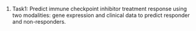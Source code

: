 1. Task1: Predict immune checkpoint inhibitor treatment response using two modalities: gene expression and clinical data to predict responder and non-responders.